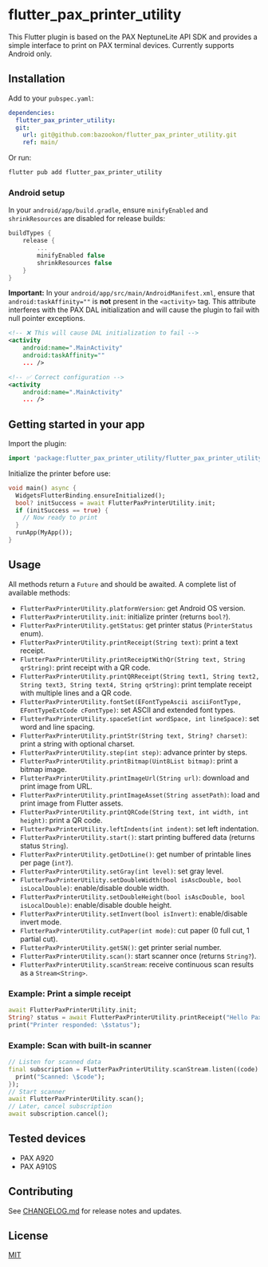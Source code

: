 # flutter_pax_printer_utility

This Flutter plugin is based on the PAX NeptuneLite API SDK and provides a simple interface to print on PAX terminal devices. Currently supports Android only.

## Installation

Add to your `pubspec.yaml`:

```yaml
dependencies:
  flutter_pax_printer_utility:
  git:
    url: git@github.com:bazookon/flutter_pax_printer_utility.git
    ref: main/
```

Or run:

```bash
flutter pub add flutter_pax_printer_utility
```

### Android setup

In your `android/app/build.gradle`, ensure `minifyEnabled` and `shrinkResources` are disabled for release builds:

```groovy
buildTypes {
    release {
        ...
        minifyEnabled false
        shrinkResources false
    }
}
```

**Important:** In your `android/app/src/main/AndroidManifest.xml`, ensure that `android:taskAffinity=""` is **not** present in the `<activity>` tag. This attribute interferes with the PAX DAL initialization and will cause the plugin to fail with null pointer exceptions.

```xml
<!-- ❌ This will cause DAL initialization to fail -->
<activity
    android:name=".MainActivity"
    android:taskAffinity=""
    ... />

<!-- ✅ Correct configuration -->
<activity
    android:name=".MainActivity"
    ... />
```

## Getting started in your app

Import the plugin:

```dart
import 'package:flutter_pax_printer_utility/flutter_pax_printer_utility.dart';
```

Initialize the printer before use:

```dart
void main() async {
  WidgetsFlutterBinding.ensureInitialized();
  bool? initSuccess = await FlutterPaxPrinterUtility.init;
  if (initSuccess == true) {
    // Now ready to print
  }
  runApp(MyApp());
}
```

## Usage

All methods return a `Future` and should be awaited. A complete list of available methods:

- `FlutterPaxPrinterUtility.platformVersion`: get Android OS version.
- `FlutterPaxPrinterUtility.init`: initialize printer (returns `bool?`).
- `FlutterPaxPrinterUtility.getStatus`: get printer status (`PrinterStatus` enum).
- `FlutterPaxPrinterUtility.printReceipt(String text)`: print a text receipt.
- `FlutterPaxPrinterUtility.printReceiptWithQr(String text, String qrString)`: print receipt with a QR code.
- `FlutterPaxPrinterUtility.printQRReceipt(String text1, String text2, String text3, String text4, String qrString)`: print template receipt with multiple lines and a QR code.
- `FlutterPaxPrinterUtility.fontSet(EFontTypeAscii asciiFontType, EFontTypeExtCode cFontType)`: set ASCII and extended font types.
- `FlutterPaxPrinterUtility.spaceSet(int wordSpace, int lineSpace)`: set word and line spacing.
- `FlutterPaxPrinterUtility.printStr(String text, String? charset)`: print a string with optional charset.
- `FlutterPaxPrinterUtility.step(int step)`: advance printer by steps.
- `FlutterPaxPrinterUtility.printBitmap(Uint8List bitmap)`: print a bitmap image.
- `FlutterPaxPrinterUtility.printImageUrl(String url)`: download and print image from URL.
- `FlutterPaxPrinterUtility.printImageAsset(String assetPath)`: load and print image from Flutter assets.
- `FlutterPaxPrinterUtility.printQRCode(String text, int width, int height)`: print a QR code.
- `FlutterPaxPrinterUtility.leftIndents(int indent)`: set left indentation.
- `FlutterPaxPrinterUtility.start()`: start printing buffered data (returns status `String`).
- `FlutterPaxPrinterUtility.getDotLine()`: get number of printable lines per page (`int?`).
- `FlutterPaxPrinterUtility.setGray(int level)`: set gray level.
- `FlutterPaxPrinterUtility.setDoubleWidth(bool isAscDouble, bool isLocalDouble)`: enable/disable double width.
- `FlutterPaxPrinterUtility.setDoubleHeight(bool isAscDouble, bool isLocalDouble)`: enable/disable double height.
- `FlutterPaxPrinterUtility.setInvert(bool isInvert)`: enable/disable invert mode.
- `FlutterPaxPrinterUtility.cutPaper(int mode)`: cut paper (0 full cut, 1 partial cut).
- `FlutterPaxPrinterUtility.getSN()`: get printer serial number.
- `FlutterPaxPrinterUtility.scan()`: start scanner once (returns `String?`).
- `FlutterPaxPrinterUtility.scanStream`: receive continuous scan results as a `Stream<String>`.

### Example: Print a simple receipt

```dart
await FlutterPaxPrinterUtility.init;
String? status = await FlutterPaxPrinterUtility.printReceipt("Hello Pax Printer!");
print("Printer responded: \$status");
```

### Example: Scan with built-in scanner

```dart
// Listen for scanned data
final subscription = FlutterPaxPrinterUtility.scanStream.listen((code) {
  print("Scanned: \$code");
});
// Start scanner
await FlutterPaxPrinterUtility.scan();
// Later, cancel subscription
await subscription.cancel();
```

## Tested devices

- PAX A920
- PAX A910S

## Contributing

See [CHANGELOG.md](CHANGELOG.md) for release notes and updates.

## License

[MIT](LICENSE)
